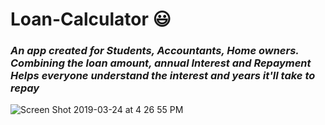 # Loan-Calculator :smiley:
<h3><em>An app created for Students, Accountants, Home owners. 
Combining the loan amount, annual Interest and Repayment
  Helps everyone understand the interest and years it'll take to repay</em></h3>


![Screen Shot 2019-03-24 at 4 26 55 PM](https://user-images.githubusercontent.com/37090867/54885379-d981f100-4e51-11e9-927f-9937fbff6183.png)
